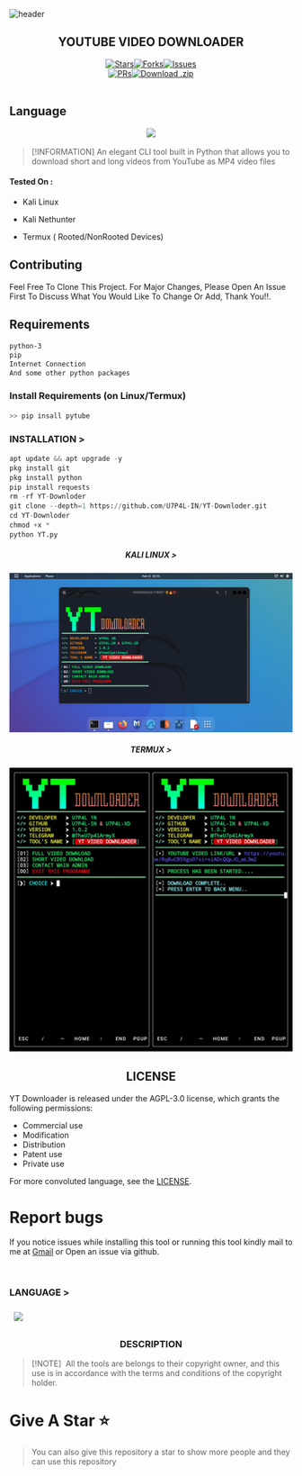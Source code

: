 ![header](https://capsule-render.vercel.app/api?type=waving&color=auto&height=300&section=header&text=YT%20DOWNLOADER&fontSize=90&animation=fadeIn&fontAlignY=38&desc=YOUTUBE%20LONG%20AND%20SHORT%20VIDEO%20DOWNLOADING%20COMMAND&descAlignY=51&descAlign=62)

<h2 align="center">YOUTUBE VIDEO DOWNLOADER</h2>

  <div align="center"><a href="https://github.com/U7P4L-IN/YT-Downloder/stargazers/"><img src="https://custom-icon-badges.demolab.com/github/stars/U7P4L-IN/YT-Downloder?label=Stars&logo=star&labelColor=302d41&color=c9cbff&logoColor=d9e0ee&style=for-the-badge" alt="Stars"></a><a href="https://github.com/U7P4L-IN/YT-Downloder/network/members/"><img src="https://custom-icon-badges.demolab.com/github/forks/U7P4L-IN/YT-Downloder?label=Forks&logo=fork&labelColor=302d41&color=b5e8e0&logoColor=d9e0ee&style=for-the-badge" alt="Forks"></a><a href="https://github.com/U7P4L-IN/YT-Downloder/issues"><img src="https://custom-icon-badges.demolab.com/github/issues/U7P4L-IN/YT-Downloder?label=Issues&labelColor=302d41&color=f5a97f&logoColor=d9e0ee&logo=issue&style=for-the-badge" alt="Issues"/></div>
  <div align="center"></a><a href="https://github.com/U7P4L-IN/YT-Downloder/pull"><img src="https://custom-icon-badges.demolab.com/github/issues-pr/U7P4L-IN/YT-Downloder?&label=Pull%20Requests&labelColor=302d41&color=ddb6f2&logoColor=d9e0ee&logo=git-pull-request&style=for-the-badge" alt="PRs"/></a><a href="https://github.com/U7P4L-IN/YT-Downloder/archive/refs/heads/master.zip"><img src="https://custom-icon-badges.demolab.com/github/languages/code-size/U7P4L-IN/YT-Downloder?label=Download&logo=download&labelColor=302d41&color=b7bdf8&logoColor=d9e0ee&style=for-the-badge" alt="Download .zip"></a></div></br>

## Language</br>

 <p align="center"><img src="https://img.shields.io/badge/Python-FFDD00?style=for-the-badge&logo=python&logoColor=blue"/>
 
> [!INFORMATION]
> An elegant CLI tool built in Python that allows you to download short and long videos from YouTube as MP4 video files

#### Tested On :

* Kali Linux

* Kali Nethunter

* Termux ( Rooted/NonRooted Devices)

## Contributing
Feel Free To Clone This Project. For Major Changes, Please Open An Issue First To Discuss What You Would Like To Change Or Add, Thank You!!.

## Requirements 
```
python-3
pip
Internet Connection
And some other python packages
``` 
### Install Requirements (on Linux/Termux)

```python
>> pip insall pytube
```
### INSTALLATION >
```python
apt update && apt upgrade -y
pkg install git
pkg install python
pip install requests
rm -rf YT-Downloder
git clone --depth=1 https://github.com/U7P4L-IN/YT-Downloder.git
cd YT-Downloder
chmod +x *
python YT.py
```

<h5 align="center"><b>KALI LINUX > </b></h5>

<p align="center"><img src="./image/demox.png">

<h5 align="center"><b>TERMUX > </b></h5>

<p align="center"><img src="./image/demo.jpg">




<h2 align="center">LICENSE</h2>

YT Downloader is released under the AGPL-3.0 license, which grants the following permissions:
- Commercial use
- Modification
- Distribution
- Patent use
- Private use

For more convoluted language, see the [LICENSE](/LICENSE).

# Report bugs
If you notice issues while installing this tool or running this tool kindly mail to me at <a href="mailto: lisame0007@gmail.com">Gmail</a> or Open an issue via github.


<br>
<h3 align="LEFT"><b>LANGUAGE > </b></h3>

<a href="https://github.com/U7P4L-IN/YT-Downloder">
  <img align="center"style="margin:0.5rem"src="https://github-readme-stats.vercel.app/api/pin/?username=U7P4L-IN&repo=YT-Downloder&title_color=ffffff&text_color=c9cacc&icon_color=4AB197&bg_color=1A2B34" />
</a>

<h3 align="center"><b>DESCRIPTION</b></h3>

> [!NOTE]  
> All the tools are belongs to their copyright owner, and this use is in accordance with the terms and conditions of the copyright holder.

# Give A Star ⭐

> You can also give this repository a star to show more people and they can use this repository
